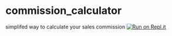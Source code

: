 # commission_calculator
 simplifed way to calculate your sales commission
[![Run on Repl.it](https://repl.it/badge/github/Dhyon4/commissioncalculator)](https://repl.it/@DHyon4/commissioncalculator)
